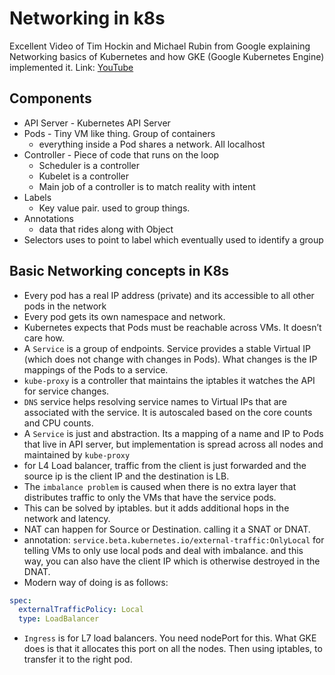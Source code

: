 # Networking in k8s
Excellent Video of Tim Hockin and Michael Rubin from Google explaining Networking basics of Kubernetes and how GKE (Google Kubernetes Engine) implemented it.
Link: [YouTube](https://www.youtube.com/watch?v=y2bhV81MfKQ&ab_channel=GoogleCloudTech)

## Components
- API Server - Kubernetes API Server
- Pods - Tiny VM like thing. Group of containers
	- everything inside a Pod shares a network. All localhost
- Controller - Piece of code that runs on the loop
	- Scheduler is a controller
	- Kubelet is a controller
	- Main job of a controller is to match reality with intent
- Labels
	- Key value pair. used to group things.
- Annotations
	- data that rides along with Object
- Selectors uses to point to label which eventually used to identify a group

## Basic Networking concepts in K8s
- Every pod has a real IP address (private) and its accessible to all other pods in the network
- Every pod gets its own namespace and network.
- Kubernetes expects that Pods must be reachable across VMs. It doesn’t care how.
- A `Service` is a group of endpoints. Service provides a stable Virtual IP (which does not change with changes in Pods). What changes is the IP mappings of the Pods to a service.
- `kube-proxy` is a controller that maintains the iptables it watches the API for service changes.
- `DNS` service helps resolving service names to Virtual IPs that are associated with the service. It is autoscaled based on the core counts and CPU counts.
- A `Service` is just and abstraction. Its a mapping of a name and IP to Pods that live in API server, but implementation is spread across all nodes and maintained by `kube-proxy`
- for L4 Load balancer, traffic from the client is just forwarded and the source ip is the client IP and the destination is LB.
- The `imbalance problem` is caused when there is no extra layer that distributes traffic to only the VMs that have the service pods.
- This can be solved by iptables. but it adds additional hops in the network and latency.
- NAT can happen for Source or Destination. calling it a SNAT or DNAT.
- annotation: `service.beta.kubernetes.io/external-traffic:OnlyLocal` for telling VMs to only use local pods and deal with imbalance. and this way, you can also have the client IP which is otherwise destroyed in the DNAT.
- Modern way of doing is as follows:

```yaml
spec:
  externalTrafficPolicy: Local
  type: LoadBalancer
```

- `Ingress` is for L7 load balancers. You need nodePort for this. What GKE does is that it allocates this port on all the nodes. Then using iptables, to transfer it to the right pod.